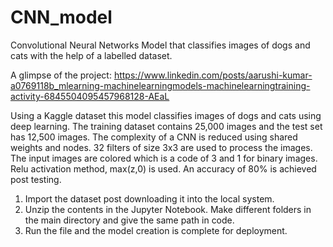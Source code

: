 # CNN_model
Convolutional Neural Networks Model that classifies images of dogs and cats with the help of a labelled dataset.

A glimpse of the project: https://www.linkedin.com/posts/aarushi-kumar-a0769118b_mlearning-machinelearningmodels-machinelearningtraining-activity-6845504095457968128-AEaL

Using a Kaggle dataset this model classifies images of dogs and cats using deep learning.
The training dataset contains 25,000 images and the test set has 12,500 images. The complexity of a CNN is reduced using shared weights and nodes. 32 filters of size 3x3 are used to process the images. The input images are colored which is a code of 3 and 1 for binary images. Relu activation method, max(z,0) is used. An accuracy of 80% is achieved post testing.

1. Import the dataset post downloading it into the local system.
2. Unzip the contents in the Jupyter Notebook. Make different folders in the main directory and give the same path in code.
3. Run the file and the model creation is complete for deployment.
